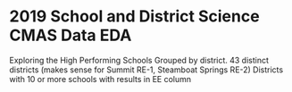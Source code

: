 # 2019 School and District Science CMAS Data EDA
Exploring the High Performing Schools
Grouped by district. 
43 distinct districts (makes sense for Summit RE-1, Steamboat Springs RE-2)
Districts with 10 or more schools with results in EE column